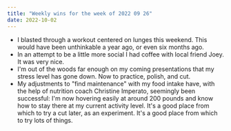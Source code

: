 ```yaml
---
title: "Weekly wins for the week of 2022 09 26"
date: 2022-10-02
---
```


- I blasted through a workout centered on lunges this weekend. This would have been unthinkable a year ago, or even six months ago.
- In an attempt to be a little more social I had coffee with local friend Joey. It was very nice.
- I'm out of the woods far enough on my coming presentations that my stress level has gone down. Now to practice, polish, and cut.
- My adjustments to "find maintenance" with my food intake have, with the help of nutrition coach Christine Imperato, seemingly been successful: I'm now hovering easily at around 200 pounds and know how to stay there at my current activity level. It's a good place from which to try a cut later, as an experiment. It's a good place from which to try lots of things.
